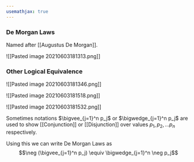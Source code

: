 ```yaml
---
usemathjax: true
---
```


### De Morgan Laws
Named after [[Augustus De Morgan]].

![[Pasted image 20210603181313.png]]

### Other Logical Equivalence
![[Pasted image 20210603181346.png]]

![[Pasted image 20210603181518.png]]

![[Pasted image 20210603181532.png]]

Sometimes notations $\bigvee_{j=1}^n p_j$ or $\bigwedge_{j=1}^n p_j$ are used to show [[Conjunction]] or [[Disjunction]] over values $p_1, p_2, \dots p_n$ respectively.

Using this we can write De Morgan Laws as
$$\neg (\bigvee_{j=1}^n p_j) \equiv \bigwedge_{j=1}^n \neg p_j$$